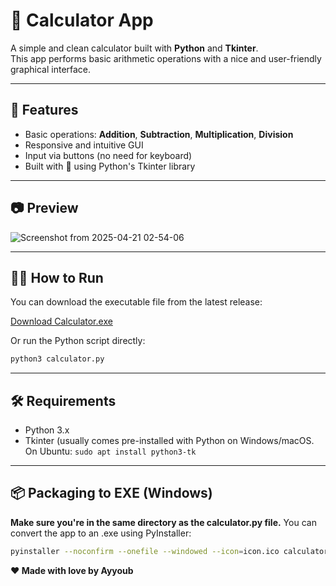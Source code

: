# 🧮 Calculator App

A simple and clean calculator built with **Python** and **Tkinter**.  
This app performs basic arithmetic operations with a nice and user-friendly graphical interface.

---

## 🚀 Features

- Basic operations: **Addition**, **Subtraction**, **Multiplication**, **Division**
- Responsive and intuitive GUI
- Input via buttons (no need for keyboard)
- Built with 💙 using Python's Tkinter library

---

## 📷 Preview

![Screenshot from 2025-04-21 02-54-06](https://github.com/user-attachments/assets/58780fbe-a9c1-44a4-8fb5-3734ca968ea5)

---

## 🧑‍💻 How to Run

You can download the executable file from the latest release:

[Download Calculator.exe](https://github.com/ayyoubsayah/calculator-app/releases/download/v1.0/calculator)

Or run the Python script directly:

```bash
python3 calculator.py
```

---

## 🛠️ Requirements

- Python 3.x
- Tkinter (usually comes pre-installed with Python on Windows/macOS.  
  On Ubuntu: `sudo apt install python3-tk`


---
## 📦 Packaging to EXE (Windows)
**Make sure you're in the same directory as the calculator.py file.**
You can convert the app to an .exe using PyInstaller:
```bash
pyinstaller --noconfirm --onefile --windowed --icon=icon.ico calculator.py

```
**❤️ Made with love by Ayyoub**
